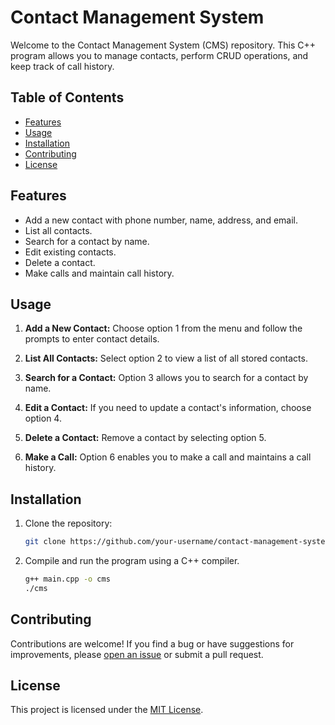 # Contact Management System

Welcome to the Contact Management System (CMS) repository. This C++ program allows you to manage contacts, perform CRUD operations, and keep track of call history.

## Table of Contents

- [Features](#features)
- [Usage](#usage)
- [Installation](#installation)
- [Contributing](#contributing)
- [License](#license)

## Features

- Add a new contact with phone number, name, address, and email.
- List all contacts.
- Search for a contact by name.
- Edit existing contacts.
- Delete a contact.
- Make calls and maintain call history.

## Usage

1. **Add a New Contact:** Choose option 1 from the menu and follow the prompts to enter contact details.

2. **List All Contacts:** Select option 2 to view a list of all stored contacts.

3. **Search for a Contact:** Option 3 allows you to search for a contact by name.

4. **Edit a Contact:** If you need to update a contact's information, choose option 4.

5. **Delete a Contact:** Remove a contact by selecting option 5.

6. **Make a Call:** Option 6 enables you to make a call and maintains a call history.

## Installation

1. Clone the repository:

    ```bash
    git clone https://github.com/your-username/contact-management-system.git
    ```

2. Compile and run the program using a C++ compiler.

    ```bash
    g++ main.cpp -o cms
    ./cms
    ```

## Contributing

Contributions are welcome! If you find a bug or have suggestions for improvements, please [open an issue](https://github.com/your-username/contact-management-system/issues) or submit a pull request.

## License

This project is licensed under the [MIT License](LICENSE).
